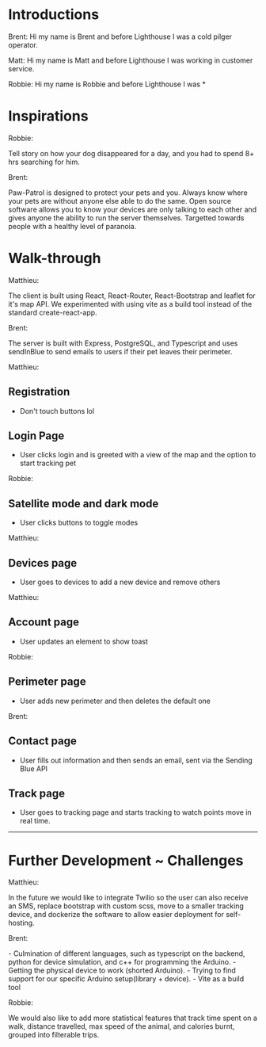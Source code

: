 # Introductions

Brent:
Hi my name is Brent and before Lighthouse I was a cold pilger operator.

Matt:
Hi my name is Matt and before Lighthouse I was working in customer service.

Robbie:
Hi my name is Robbie and before Lighthouse I was \*

# Inspirations

Robbie:
<p>
Tell story on how your dog disappeared for a day, and you had to spend 8+ hrs searching for him.
</p>

Brent:

<p>
  Paw-Patrol is designed to protect your pets and you. Always know where your pets are without anyone else able to do the same. Open source software allows you to know your devices are only talking to each other and gives anyone the ability to run the server themselves. Targetted towards people with a healthy level of paranoia.
</p>

# Walk-through

Matthieu:

<p>
  The client is built using React, React-Router, React-Bootstrap and leaflet for it's map API. We experimented with using vite as a build tool instead of the standard create-react-app.
</p>

Brent:

<p>
  The server is built with Express, PostgreSQL, and Typescript and uses sendInBlue to send emails to users if their pet leaves their perimeter.
</p>

Matthieu:

## Registration

- Don't touch buttons lol

## Login Page

- User clicks login and is greeted with a view of the map and the option to start tracking pet

Robbie:

## Satellite mode and dark mode

- User clicks buttons to toggle modes

Matthieu:

## Devices page

- User goes to devices to add a new device and remove others

Matthieu:

## Account page

- User updates an element to show toast

Robbie:

## Perimeter page

- User adds new perimeter and then deletes the default one

Brent:

## Contact page

- User fills out information and then sends an email, sent via the Sending Blue API

## Track page

- User goes to tracking page and starts tracking to watch points move in real time.

---

# Further Development ~ Challenges

Matthieu:

<p>
  In the future we would like to integrate Twilio so the user can also receive an SMS, replace bootstrap with custom scss, move to a smaller tracking device, and dockerize the software to allow easier deployment for self-hosting.
</p>

Brent:

<p>
  - Culmination of different languages, such as typescript on the backend, python for device simulation, and c++ for programming the Arduino.
  - Getting the physical device to work (shorted Arduino).
  - Trying to find support for our specific Arduino setup(library + device).
  - Vite as a build tool
</p>

Robbie:

<p>
  We would also like to add more statistical features that track time spent on a walk, distance travelled, max speed of the animal, and calories burnt, grouped into filterable trips.
</p>
